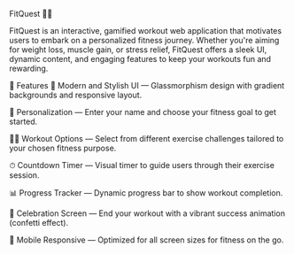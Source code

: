 FitQuest 🏋️‍♀️



FitQuest is an interactive, gamified workout web application that motivates users to embark on a personalized fitness journey. Whether you're aiming for weight loss, muscle gain, or stress relief, FitQuest offers a sleek UI, dynamic content, and engaging features to keep your workouts fun and rewarding.

🌟 Features
🎨 Modern and Stylish UI — Glassmorphism design with gradient backgrounds and responsive layout.

🧠 Personalization — Enter your name and choose your fitness goal to get started.

🏃‍♀️ Workout Options — Select from different exercise challenges tailored to your chosen fitness purpose.

⏱ Countdown Timer — Visual timer to guide users through their exercise session.

📊 Progress Tracker — Dynamic progress bar to show workout completion.

🎉 Celebration Screen — End your workout with a vibrant success animation (confetti effect).

📱 Mobile Responsive — Optimized for all screen sizes for fitness on the go.




